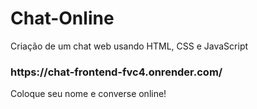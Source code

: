 # Chat-Online
Criação de um chat web usando HTML, CSS e JavaScript

<h3>https://chat-frontend-fvc4.onrender.com/</h3>

Coloque seu nome e converse online!